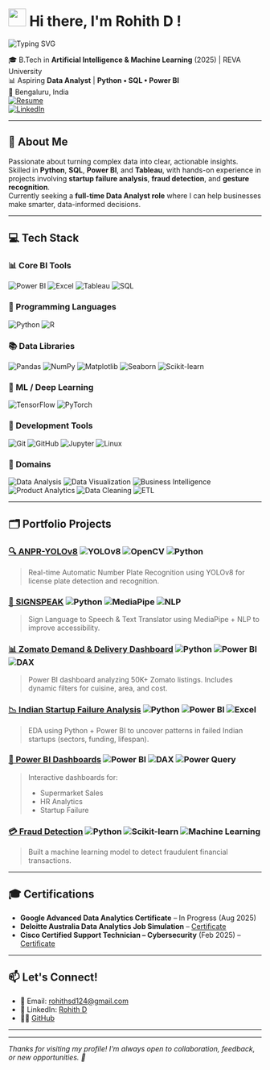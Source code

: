 

# <img src="https://media.giphy.com/media/hvRJCLFzcasrR4ia7z/giphy.gif" width="35">  Hi there, I'm Rohith D !

![Typing SVG](https://readme-typing-svg.demolab.com?font=Fira+Code&weight=500&size=22&pause=1000&color=4AD395&center=true&vCenter=true&width=500&lines=Aspiring+Data+Analyst;Python+%7C+SQL+%7C+Power+BI+%7C+Excel;Turning+Data+into+Decisions)

🎓 B.Tech in **Artificial Intelligence & Machine Learning** (2025) | REVA University   
📊 Aspiring **Data Analyst** |  **Python • SQL • Power BI**  
📍 Bengaluru, India  
[![Resume](https://img.shields.io/badge/Resume-View-blue?style=flat&logo=google-drive&logoColor=white)](https://drive.google.com/file/d/1UaPZJgIkibq1w4u5oRPEKiqbnZLFZyT6/view?usp=drive_link)  
[![LinkedIn](https://img.shields.io/badge/LinkedIn-0A66C2?style=flat&logo=linkedin&logoColor=white)](https://linkedin.com/in/rohith124)  




---


## 🚀 About Me  
Passionate about turning complex data into clear, actionable insights.  
Skilled in **Python**, **SQL**, **Power BI**, and **Tableau**, with hands-on experience in projects involving **startup failure analysis**, **fraud detection**, and **gesture recognition**.  
Currently seeking a **full-time Data Analyst role** where I can help businesses make smarter, data-informed decisions.




---

## 💻 Tech Stack

### 📊 Core BI Tools
![Power BI](https://img.shields.io/badge/Power_BI-F2C811?style=for-the-badge&logo=powerbi&logoColor=black)
![Excel](https://img.shields.io/badge/Excel-217346?style=for-the-badge&logo=microsoft-excel&logoColor=white)
![Tableau](https://img.shields.io/badge/Tableau-E97627?style=for-the-badge&logo=tableau&logoColor=white)
![SQL](https://img.shields.io/badge/SQL-003B57?style=for-the-badge&logo=mysql&logoColor=white)

### 🐍 Programming Languages
![Python](https://img.shields.io/badge/Python-3670A0?style=for-the-badge&logo=python&logoColor=ffdd54)
![R](https://img.shields.io/badge/R-276DC3?style=for-the-badge&logo=r&logoColor=white)

### 📚 Data Libraries
![Pandas](https://img.shields.io/badge/Pandas-150458?style=for-the-badge&logo=pandas&logoColor=white)
![NumPy](https://img.shields.io/badge/NumPy-013243?style=for-the-badge&logo=numpy&logoColor=white)
![Matplotlib](https://img.shields.io/badge/Matplotlib-11557C?style=for-the-badge&logo=matplotlib&logoColor=white)
![Seaborn](https://img.shields.io/badge/Seaborn-2D3F73?style=for-the-badge)
![Scikit-learn](https://img.shields.io/badge/Scikit--Learn-F7931E?style=for-the-badge&logo=scikit-learn&logoColor=white)

### 🤖 ML / Deep Learning
![TensorFlow](https://img.shields.io/badge/TensorFlow-FF6F00?style=for-the-badge&logo=tensorflow&logoColor=white)
![PyTorch](https://img.shields.io/badge/PyTorch-EE4C2C?style=for-the-badge&logo=PyTorch&logoColor=white)

### 🧰 Development Tools
![Git](https://img.shields.io/badge/Git-F05033?style=for-the-badge&logo=git&logoColor=white)
![GitHub](https://img.shields.io/badge/GitHub-121011?style=for-the-badge&logo=github&logoColor=white)
![Jupyter](https://img.shields.io/badge/Jupyter-F37626?style=for-the-badge&logo=jupyter&logoColor=white)
![Linux](https://img.shields.io/badge/Linux-FCC624?style=for-the-badge&logo=linux&logoColor=black)

### 🧠 Domains
![Data Analysis](https://img.shields.io/badge/Data%20Analysis-blue?style=for-the-badge)
![Data Visualization](https://img.shields.io/badge/Data%20Visualization-orange?style=for-the-badge)
![Business Intelligence](https://img.shields.io/badge/Business%20Intelligence-teal?style=for-the-badge)
![Product Analytics](https://img.shields.io/badge/Product%20Analytics-purple?style=for-the-badge)
![Data Cleaning](https://img.shields.io/badge/Data%20Cleaning-brown?style=for-the-badge)
![ETL](https://img.shields.io/badge/ETL-black?style=for-the-badge)


---

## 🗂️ Portfolio Projects

### [🔍 ANPR-YOLOv8](https://github.com/rds-124/ANPR-YOLOv8) ![YOLOv8](https://img.shields.io/badge/YOLOv8-343434.svg?&logo=github&logoColor=white) ![OpenCV](https://img.shields.io/badge/OpenCV-5C3EE8.svg?&logo=opencv&logoColor=white) ![Python](https://img.shields.io/badge/Python-3776AB.svg?&logo=python&logoColor=white) 
> Real-time Automatic Number Plate Recognition using YOLOv8 for license plate detection and recognition.

### [🧠 SIGNSPEAK](https://github.com/rds-124/SIGNSPEAK) ![Python](https://img.shields.io/badge/Python-3776AB.svg?&logo=python&logoColor=white) ![MediaPipe](https://img.shields.io/badge/MediaPipe-FF6F00.svg?&style=flat&logoColor=white) ![NLP](https://img.shields.io/badge/NLP-800080.svg?&style=flat&logoColor=white)

> Sign Language to Speech & Text Translator using MediaPipe + NLP to improve accessibility.

### [📊 Zomato Demand & Delivery Dashboard](https://github.com/rds-124/PowerBI-Dashboards)  ![Python](https://img.shields.io/badge/Python-3776AB.svg?&logo=python&logoColor=white) ![Power BI](https://img.shields.io/badge/Power_BI-F2C811.svg?&logo=powerbi&logoColor=black) ![DAX](https://img.shields.io/badge/DAX-005B9F.svg?&style=flat&logoColor=white)

> Power BI dashboard analyzing 50K+ Zomato listings. Includes dynamic filters for cuisine, area, and cost.

### [📉 Indian Startup Failure Analysis](https://github.com/rds-124/Indian-Startup-Failure-Analysis) ![Python](https://img.shields.io/badge/Python-3776AB.svg?&logo=python&logoColor=white) ![Power BI](https://img.shields.io/badge/Power_BI-F2C811.svg?&logo=powerbi&logoColor=black) ![Excel](https://img.shields.io/badge/Excel-217346.svg?&logo=microsoft-excel&logoColor=white)

> EDA using Python + Power BI to uncover patterns in failed Indian startups (sectors, funding, lifespan).

### [💼 Power BI Dashboards](https://github.com/rds-124/PowerBI-Dashboards) ![Power BI](https://img.shields.io/badge/Power_BI-F2C811.svg?&logo=powerbi&logoColor=black) ![DAX](https://img.shields.io/badge/DAX-005B9F.svg?&style=flat&logoColor=white) ![Power Query](https://img.shields.io/badge/Power_Query-742774.svg?&style=flat&logoColor=white)
  
> Interactive dashboards for:  
> - Supermarket Sales  
> - HR Analytics  
> - Startup Failure


### [💳 Fraud Detection](https://github.com/rds-124/Fraud-Detection) ![Python](https://img.shields.io/badge/Python-3776AB.svg?&logo=python&logoColor=white) ![Scikit-learn](https://img.shields.io/badge/Scikit--Learn-F7931E.svg?&logo=scikit-learn&logoColor=white) ![Machine Learning](https://img.shields.io/badge/Machine%20Learning-006400.svg?&style=flat&logoColor=white)

> Built a machine learning model to detect fraudulent financial transactions.

---

## 🎓 Certifications
- **Google Advanced Data Analytics Certificate** – In Progress (Aug 2025)  
- **Deloitte Australia Data Analytics Job Simulation** – [Certificate](https://drive.google.com/file/d/1uBhehAgjZ5OdgHyaEpaZHTwKO1yyGHY9/view)  
- **Cisco Certified Support Technician – Cybersecurity** (Feb 2025) – [Certificate](https://drive.google.com/file/d/1wc76dMfS1MWv-O8MJyiwgdvIAPFk__5d/view)

---

## 📫 Let's Connect!
- 📧 Email: rohithsd124@gmail.com  
- 💼 LinkedIn: [Rohith D](https://linkedin.com/in/rohith124)  
- 🧑‍💻 [GitHub](https://github.com/rds-124)

---
---



*Thanks for visiting my profile! I'm always open to collaboration, feedback, or new opportunities. 🚀*


